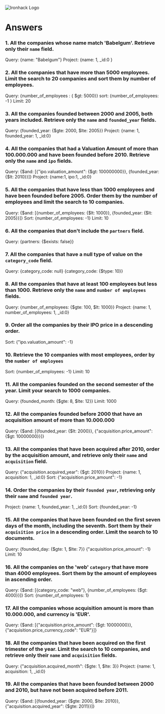 ![Ironhack Logo](https://i.imgur.com/1QgrNNw.png)

# Answers

### 1. All the companies whose name match 'Babelgum'. Retrieve only their `name` field.

<!-- Your Code Goes Here -->
Query: {name: "Babelgum"}
Project: {name: 1, _id:0 }

### 2. All the companies that have more than 5000 employees. Limit the search to 20 companies and sort them by **number of employees**.

<!-- Your Code Goes Here -->
Query: {number_of_employees : { $gt: 5000}}
sort: {number_of_employees: -1 }
Limit: 20

### 3. All the companies founded between 2000 and 2005, both years included. Retrieve only the `name` and `founded_year` fields.

<!-- Your Code Goes Here -->
Query: {founded_year: {$gte: 2000, $lte: 2005}}
Project: {name: 1, founded_year: 1, _id:0}

### 4. All the companies that had a Valuation Amount of more than 100.000.000 and have been founded before 2010. Retrieve only the `name` and `ipo` fields.

<!-- Your Code Goes Here -->
Query: {$and: [{"ipo.valuation_amount": {$gt: 100000000}}, {founded_year: {$lt: 2010}}]}
Project: {name:1, ipo:1, _id:0}

### 5. All the companies that have less than 1000 employees and have been founded before 2005. Order them by the number of employees and limit the search to 10 companies.

<!-- Your Code Goes Here -->
Query: {$and: [{number_of_employees: {$lt: 1000}}, {founded_year: {$lt: 2005}}]}
Sort: {number_of_employees: -1}
Limit: 10

### 6. All the companies that don't include the `partners` field.

<!-- Your Code Goes Here -->
Query: {partners: {$exists: false}}

### 7. All the companies that have a null type of value on the `category_code` field.

<!-- Your Code Goes Here -->
Query: {category_code: null}
{category_code: {$type: 10}}

### 8. All the companies that have at least 100 employees but less than 1000. Retrieve only the `name` and `number of employees` fields.

<!-- Your Code Goes Here -->
Query: {number_of_employees: {$gte: 100, $lt: 1000}}
Project: {name: 1, number_of_employees: 1, _id:0}

### 9. Order all the companies by their IPO price in a descending order.

<!-- Your Code Goes Here -->
Sort: {"ipo.valuation_amount": -1}

### 10. Retrieve the 10 companies with most employees, order by the `number of employees`

<!-- Your Code Goes Here -->
Sort: {number_of_employees: -1}
Limit: 10

### 11. All the companies founded on the second semester of the year. Limit your search to 1000 companies.

<!-- Your Code Goes Here -->
Query: {founded_month: {$gte: 8, $lte: 12}}
Limit: 1000

### 12. All the companies founded before 2000 that have an acquisition amount of more than 10.000.000

<!-- Your Code Goes Here -->
Query: {$and: [{founded_year: {$lt: 2000}}, {"acquisition.price_amount": {$gt: 10000000}}]}

### 13. All the companies that have been acquired after 2010, order by the acquisition amount, and retrieve only their `name` and `acquisition` field.

<!-- Your Code Goes Here -->
Query: {"acquisition.acquired_year": {$gt: 2010}}
Project: {name: 1, acquisition: 1, _id:0}
Sort: {"acquisition.price_amount": -1}

### 14. Order the companies by their `founded year`, retrieving only their `name` and `founded year`.

<!-- Your Code Goes Here -->
Project: {name: 1, founded_year: 1, _id:0}
Sort: {founded_year: -1}

### 15. All the companies that have been founded on the first seven days of the month, including the seventh. Sort them by their `acquisition price` in a descending order. Limit the search to 10 documents.

<!-- Your Code Goes Here -->
Query: {founded_day: {$gte: 1, $lte: 7}}
{"acquisition.price_amount": -1}
Limit: 10

### 16. All the companies on the 'web' `category` that have more than 4000 employees. Sort them by the amount of employees in ascending order.

<!-- Your Code Goes Here -->
Query: {$and: [{category_code: "web"}, {number_of_employees: {$gt: 4000}}]}
Sort: {number_of_employees: 1}

### 17. All the companies whose acquisition amount is more than 10.000.000, and currency is 'EUR'.

<!-- Your Code Goes Here -->
Query: {$and: [{"acquisition.price_amount": {$gt: 10000000}}, {"acquisition.price_currency_code": "EUR"}]}

### 18. All the companies that have been acquired on the first trimester of the year. Limit the search to 10 companies, and retrieve only their `name` and `acquisition` fields.

<!-- Your Code Goes Here -->
Query: {"acquisition.acquired_month": {$gte: 1, $lte: 3}}
Project: {name: 1, acquisition: 1, _id:0}


### 19. All the companies that have been founded between 2000 and 2010, but have not been acquired before 2011.

<!-- Your Code Goes Here -->
Query: {$and: [{founded_year: {$gte: 2000, $lte: 2010}}, {"acquisition.acquired_year": {$gte: 2011}}]}    
